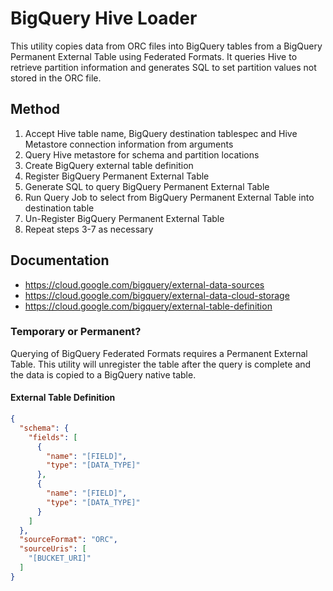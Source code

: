 # BigQuery Hive Loader

This utility copies data from ORC files into BigQuery tables from a BigQuery Permanent External Table using Federated Formats.
It queries Hive to retrieve partition information and generates SQL to set partition values not stored in the ORC file.


## Method

1. Accept Hive table name, BigQuery destination tablespec and Hive Metastore connection information from arguments
2. Query Hive metastore for schema and partition locations
3. Create BigQuery external table definition
4. Register BigQuery Permanent External Table
5. Generate SQL to query BigQuery Permanent External Table
6. Run Query Job to select from BigQuery Permanent External Table into destination table
7. Un-Register BigQuery Permanent External Table
8. Repeat steps 3-7 as necessary


## Documentation

* https://cloud.google.com/bigquery/external-data-sources
* https://cloud.google.com/bigquery/external-data-cloud-storage
* https://cloud.google.com/bigquery/external-table-definition


### Temporary or Permanent?

Querying of BigQuery Federated Formats requires a Permanent External Table.
This utility will unregister the table after the query is complete and the data is copied to a BigQuery native table.



#### External Table Definition

```json
{
  "schema": {
    "fields": [
      {
        "name": "[FIELD]",
        "type": "[DATA_TYPE]"
      },
      {
        "name": "[FIELD]",
        "type": "[DATA_TYPE]"
      }
    ]
  },
  "sourceFormat": "ORC",
  "sourceUris": [
    "[BUCKET_URI]"
  ]
}
```


